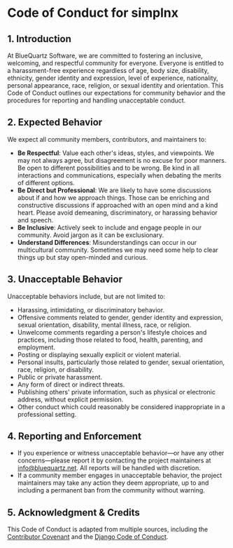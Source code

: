 # Code of Conduct for simplnx

## 1. Introduction

At BlueQuartz Software, we are committed to fostering an inclusive, welcoming, and respectful community for everyone. Everyone is entitled to a harassment-free experience regardless of age, body size, disability, ethnicity, gender identity and expression, level of experience, nationality, personal appearance, race, religion, or sexual identity and orientation. This Code of Conduct outlines our expectations for community behavior and the procedures for reporting and handling unacceptable conduct.

## 2. Expected Behavior

We expect all community members, contributors, and maintainers to:

* **Be Respectful**: Value each other's ideas, styles, and viewpoints. We may not always agree, but disagreement is no excuse for poor manners. Be open to different possibilities and to be wrong. Be kind in all interactions and communications, especially when debating the merits of different options.
* **Be Direct but Professional**: We are likely to have some discussions about if and how we approach things. Those can be enriching and constructive discussions if approached with an open mind and a kind heart. Please avoid demeaning, discriminatory, or harassing behavior and speech.
* **Be Inclusive**: Actively seek to include and engage people in our community. Avoid jargon as it can be exclusionary.
* **Understand Differences**: Misunderstandings can occur in our multicultural community. Sometimes we may need some help to clear things up but stay open-minded and curious.

## 3. Unacceptable Behavior

Unacceptable behaviors include, but are not limited to:

* Harassing, intimidating, or discriminatory behavior.
* Offensive comments related to gender, gender identity and expression, sexual orientation, disability, mental illness, race, or religion.
* Unwelcome comments regarding a person's lifestyle choices and practices, including those related to food, health, parenting, and employment.
* Posting or displaying sexually explicit or violent material.
* Personal insults, particularly those related to gender, sexual orientation, race, religion, or disability.
* Public or private harassment.
* Any form of direct or indirect threats.
* Publishing others' private information, such as physical or electronic address, without explicit permission.
* Other conduct which could reasonably be considered inappropriate in a professional setting.

## 4. Reporting and Enforcement

* If you experience or witness unacceptable behavior—or have any other concerns—please report it by contacting the project maintainers at [info@bluequartz.net](mailto:info@bluequartz.net). All reports will be handled with discretion.
* If a community member engages in unacceptable behavior, the project maintainers may take any action they deem appropriate, up to and including a permanent ban from the community without warning.

## 5. Acknowledgment & Credits

This Code of Conduct is adapted from multiple sources, including the [Contributor Covenant](https://www.contributor-covenant.org) and the [Django Code of Conduct](https://www.djangoproject.com/conduct/).
